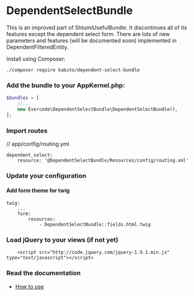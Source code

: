 DependentSelectBundle
=====================

This is an improved part of ShtumiUsefulBundle. It discontinues all of its features except the dependent select form.
There are lots of new parameters and features (will be documented soon) implemented in DependentFilteredEntity.

Install using Composer:

```
./composer require kabuto/dependent-select-bundle
```

### Add the bundle to your AppKernel.php:

``` php
$bundles = [
    //...
    new Evercode\DependentSelectBundle\DependentSelectBundle(),
];
```

### Import routes

// app/config/routing.yml

```
dependent_select:
    resource: '@DependentSelectBundle/Resources/config/routing.xml'
```

### Update your configuration

#### Add form theme for twig
```
twig:
    ...
    form:
        resources:
            - DependentSelectBundle::fields.html.twig
```

### Load jQuery to your views (if not yet)
```
    <script src="http://code.jquery.com/jquery-1.9.1.min.js" type="text/javascript"></script>
```

### Read the documentation

- [How to use](Resources/doc/index.rst)

